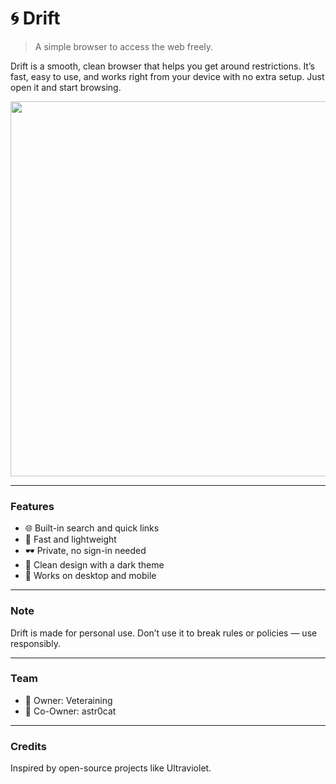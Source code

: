 # 🌀 Drift

> A simple browser to access the web freely.

Drift is a smooth, clean browser that helps you get around restrictions. It’s fast, easy to use, and works right from your device with no extra setup. Just open it and start browsing.

<img src="d8c6ae46-3b56-4295-ac0a-21fae4de0f0e.png" width="600"/>

---

### Features

- 🌐 Built-in search and quick links  
- 💨 Fast and lightweight  
- 🕶️ Private, no sign-in needed  
- 🎨 Clean design with a dark theme  
- 📱 Works on desktop and mobile

---

### Note

Drift is made for personal use. Don’t use it to break rules or policies — use responsibly.

---

### Team

- 👑 Owner: Veteraining  
- 🧪 Co-Owner: astr0cat

---

### Credits

Inspired by open-source projects like Ultraviolet.
